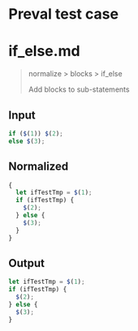 # Preval test case

# if_else.md

> normalize > blocks > if_else
>
> Add blocks to sub-statements

## Input

`````js filename=intro
if ($(1)) $(2);
else $(3);
`````

## Normalized

`````js filename=intro
{
  let ifTestTmp = $(1);
  if (ifTestTmp) {
    $(2);
  } else {
    $(3);
  }
}
`````

## Output

`````js filename=intro
let ifTestTmp = $(1);
if (ifTestTmp) {
  $(2);
} else {
  $(3);
}
`````
